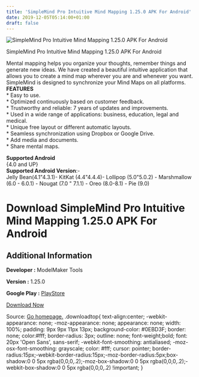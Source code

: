 ```yaml
---
title: 'SimpleMind Pro Intuitive Mind Mapping 1.25.0 APK For Android'
date: 2019-12-05T05:14:00+01:00
draft: false
---
```


![SimpleMind Pro Intuitive Mind Mapping 1.25.0 APK For Android](https://i0.wp.com/apkhome.net/wp-content/uploads/2019/12/SimpleMind-Pro-Intuitive-Mind-Mapping-1.25.0.png "SimpleMind Pro Intuitive Mind Mapping 1.25.0 APK For Android")

  

SimpleMind Pro Intuitive Mind Mapping 1.25.0 APK For Android

Mental mapping helps you organize your thoughts, remember things and generate new ideas. We have created a beautiful intuitive application that allows you to create a mind map wherever you are and whenever you want. SimpleMind is designed to synchronize your Mind Maps on all platforms.  
**FEATURES**  
\* Easy to use.  
\* Optimized continuously based on customer feedback.  
\* Trustworthy and reliable: 7 years of updates and improvements.  
\* Used in a wide range of applications: business, education, legal and medical.  
\* Unique free layout or different automatic layouts.  
\* Seamless synchronization using Dropbox or Google Drive.  
\* Add media and documents.  
\* Share mental maps.

**Supported Android**  
{4.0 and UP}  
**Supported Android Version**:-  
Jelly Bean(4.1"4.3.1)- KitKat (4.4"4.4.4)- Lollipop (5.0"5.0.2) - Marshmallow (6.0 - 6.0.1) - Nougat (7.0 " 7.1.1) - Oreo (8.0-8.1) - Pie (9.0)

Download SimpleMind Pro Intuitive Mind Mapping 1.25.0 APK For Android
=====================================================================

Additional Information
----------------------

**Developer :** ModelMaker Tools

**Version :** 1.25.0

**Google Play :** [PlayStore](https://play.google.com/store/apps/details?id=com.modelmakertools.simplemindpro)

  

[Download Now](https://store4app.co/post/simplemind-pro-intuitive-mind-mapping-1-25-0-apk-for-android_1575469009)

  
Source: [Go homepage.](https://store4app.co/post/simplemind-pro-intuitive-mind-mapping-1-25-0-apk-for-android_1575469009) .downloadtop{ text-align:center; -webkit-appearance: none; -moz-appearance: none; appearance: none; width: 100%; padding: 9px 9px 11px 13px; background-color: #0EBD3F; border: none; color:#fff; border-radius: 3px; outline: none; font-weight;bold; font: 20px 'Open Sans', sans-serif; -webkit-font-smoothing: antialiased; -moz-osx-font-smoothing: grayscale; color: #fff; cursor: pointer; border-radius:15px;-webkit-border-radius:15px;-moz-border-radius:5px;box-shadow:0 0 5px rgba(0,0,0,.2);-moz-box-shadow:0 0 5px rgba(0,0,0,.2);-webkit-box-shadow:0 0 5px rgba(0,0,0,.2) !important; }